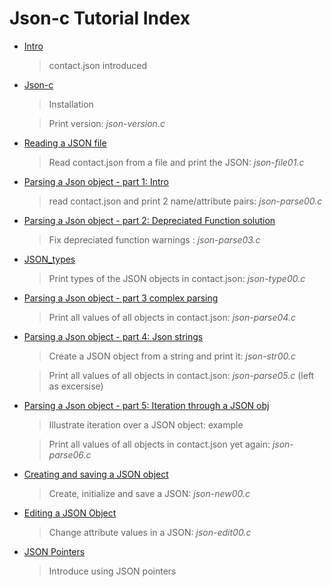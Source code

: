 # Json-c Tutorial Index

- [Intro](https://github.com/rbtylee/tutorial-jsonc/blob/master/tutorial/Intro.md)

  > contact.json introduced

- [Json-c](https://github.com/rbtylee/tutorial-jsonc/blob/master/tutorial/Json-c.md)

  > Installation

  > Print version: _*json-version.c*_

- [Reading a JSON file](https://github.com/rbtylee/tutorial-jsonc/blob/master/tutorial/File.md)

  > Read contact.json from a file and print the JSON: _*json-file01.c*_

- [Parsing a Json object - part 1: Intro](https://github.com/rbtylee/tutorial-jsonc/blob/master/tutorial/legacy.md)

  > read contact.json  and print 2 name/attribute pairs: _*json-parse00.c*_

- [Parsing a Json object - part 2: Depreciated Function solution](https://github.com/rbtylee/tutorial-jsonc/blob/master/tutorial/parsing.md)

  > Fix depreciated function warnings : _*json-parse03.c*_

- [JSON_types](https://github.com/rbtylee/tutorial-jsonc/blob/master/tutorial/types.md)

  > Print types of the JSON objects in contact.json: _*json-type00.c*_

- [Parsing a Json object - part 3 complex parsing](https://github.com/rbtylee/tutorial-jsonc/blob/master/tutorial/parsing2.md)

  > Print all values of all objects in contact.json: _*json-parse04.c*_

- [Parsing a Json object - part 4: Json strings](https://github.com/rbtylee/tutorial-jsonc/blob/master/tutorial/parsing3.md)

  > Create a JSON object from a string and print it: _*json-str00.c*_

  > Print all values of all objects in contact.json: _*json-parse05.c*_ (left as excersise)

- [Parsing a Json object - part 5: Iteration through a JSON obj](https://github.com/rbtylee/tutorial-jsonc/blob/master/tutorial/parsing4.md)

  > Illustrate iteration over a JSON object: example

  > Print all values of all objects in contact.json yet again: _*json-parse06.c*_

- [Creating and saving a JSON object](https://github.com/rbtylee/tutorial-jsonc/blob/master/tutorial/new.md)

  > Create, initialize and save a JSON: _*json-new00.c*_

- [Editing a JSON Object](https://github.com/rbtylee/tutorial-jsonc/blob/master/tutorial/edit.md)

  > Change attribute values in a JSON: _*json-edit00.c*_
  
- [JSON Pointers](https://github.com/rbtylee/tutorial-jsonc/blob/master/tutorial/edit2.md)

   > Introduce using JSON pointers
  
